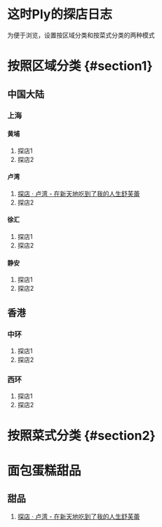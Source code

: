 # 这时Ply的探店日志

为便于浏览，设置按区域分类和按菜式分类的两种模式

# 按照区域分类 {#section1}
## 中国大陆
### 上海
#### 黄埔
1. 探店1
2. 探店2
#### 卢湾
1. [探店 · 卢湾 - 在新天地吃到了我的人生舒芙蕾](2025042001/W%20Coffee.md)
2. 探店2
#### 徐汇
1. 探店1
2. 探店2
#### 静安
1. 探店1
2. 探店2
## 香港
### 中环
1. 探店1
2. 探店2
### 西环
1. 探店1
2. 探店2

# 按照菜式分类 {#section2}
# 面包蛋糕甜品
## 甜品
1. [探店 · 卢湾 - 在新天地吃到了我的人生舒芙蕾](2025042001/W%20Coffee.md)


